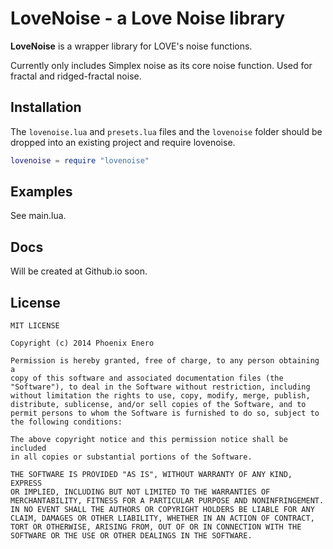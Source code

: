 # LoveNoise - a Love Noise library

__LoveNoise__ is a wrapper library for LOVE's noise functions.

Currently only includes Simplex noise as its core noise function. Used for fractal and ridged-fractal noise.

Installation
------------

The `lovenoise.lua` and `presets.lua` files and the `lovenoise` folder should be dropped into an existing project and require lovenoise.

```lua
lovenoise = require "lovenoise"
````

Examples
--------

See main.lua.

Docs
----

Will be created at Github.io soon.

License
-------

	MIT LICENSE

	Copyright (c) 2014 Phoenix Enero

	Permission is hereby granted, free of charge, to any person obtaining a
	copy of this software and associated documentation files (the
	"Software"), to deal in the Software without restriction, including
	without limitation the rights to use, copy, modify, merge, publish,
	distribute, sublicense, and/or sell copies of the Software, and to
	permit persons to whom the Software is furnished to do so, subject to
	the following conditions:

	The above copyright notice and this permission notice shall be included
	in all copies or substantial portions of the Software.

	THE SOFTWARE IS PROVIDED "AS IS", WITHOUT WARRANTY OF ANY KIND, EXPRESS
	OR IMPLIED, INCLUDING BUT NOT LIMITED TO THE WARRANTIES OF
	MERCHANTABILITY, FITNESS FOR A PARTICULAR PURPOSE AND NONINFRINGEMENT.
	IN NO EVENT SHALL THE AUTHORS OR COPYRIGHT HOLDERS BE LIABLE FOR ANY
	CLAIM, DAMAGES OR OTHER LIABILITY, WHETHER IN AN ACTION OF CONTRACT,
	TORT OR OTHERWISE, ARISING FROM, OUT OF OR IN CONNECTION WITH THE
	SOFTWARE OR THE USE OR OTHER DEALINGS IN THE SOFTWARE.